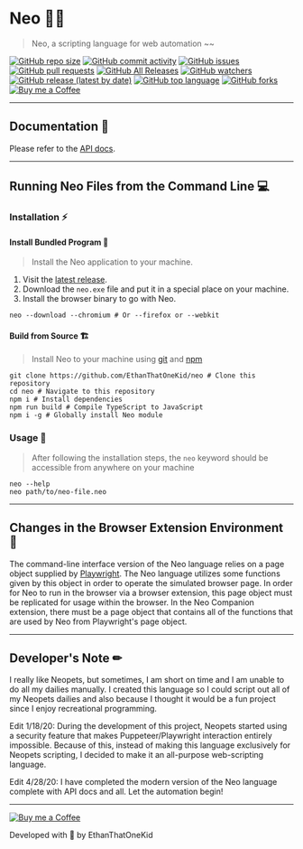 # Neo 🐱‍👤
> Neo, a scripting language for web automation ~~

[![GitHub repo size](https://img.shields.io/github/repo-size/ethanthatonekid/neo)][neo_repo]
[![GitHub commit activity](https://img.shields.io/github/commit-activity/m/ethanthatonekid/neo)][neo_repo]
[![GitHub issues](https://img.shields.io/github/issues/ethanthatonekid/neo)](https://github.com/EthanThatOneKid/neo/issues)
[![GitHub pull requests](https://img.shields.io/github/issues-pr/ethanthatonekid/neo)](https://github.com/EthanThatOneKid/neo/pulls)
[![GitHub All Releases](https://img.shields.io/github/downloads/ethanthatonekid/neo/total)](https://github.com/EthanThatOneKid/neo/releases)
[![GitHub watchers](https://img.shields.io/github/watchers/ethanthatonekid/neo?style=social)](https://github.com/EthanThatOneKid/neo/watchers)
[![GitHub release (latest by date)](https://img.shields.io/github/v/release/ethanthatonekid/neo)][neo_site]
[![GitHub top language](https://img.shields.io/github/languages/top/ethanthatonekid/neo)](https://www.typescriptlang.org/)
[![GitHub forks](https://img.shields.io/github/forks/ethanthatonekid/neo?style=social)](https://github.com/EthanThatOneKid/neo/fork)
[![Buy me a Coffee](https://img.shields.io/badge/buy%20me%20a-coffee-%23FF813F)][bmac]

---

## Documentation 📃
Please refer to the [API docs](docs/API.md).

---

## Running Neo Files from the Command Line 💻
### Installation ⚡

#### Install Bundled Program 🌌
> Install the Neo application to your machine.
1. Visit the [latest release](https://github.com/EthanThatOneKid/neo/releases/latest).
1. Download the `neo.exe` file and put it in a special place on your machine.
1. Install the browser binary to go with Neo.
```shell
neo --download --chromium # Or --firefox or --webkit
```

#### Build from Source 🏗
> Install Neo to your machine using [git](https://git-scm.com/downloads) and [npm](https://nodejs.org/en/)
```shell
git clone https://github.com/EthanThatOneKid/neo # Clone this repository
cd neo # Navigate to this repository
npm i # Install dependencies
npm run build # Compile TypeScript to JavaScript
npm i -g # Globally install Neo module
```

### Usage 🐹
> After following the installation steps, the `neo` keyword should be accessible from anywhere on your machine
```shell
neo --help
neo path/to/neo-file.neo
```

---

## Changes in the Browser Extension Environment 💄
The command-line interface version of the Neo language relies on a page object supplied by [Playwright](https://github.com/microsoft/playwright/blob/master/docs/api.md). The Neo language utilizes some functions given by this object in order to operate the simulated browser page. In order for Neo to run in the browser via a browser extension, this page object must be replicated for usage within the browser. In the Neo Companion extension, there must be a page object that contains all of the functions that are used by Neo from Playwright's page object.

---

## Developer's Note ✏
I really like Neopets, but sometimes, I am short on time and I am unable to do all my dailies manually. I created this language so I could script out all of my Neopets dailies and also because I thought it would be a fun project since I enjoy recreational programming.

Edit 1/18/20: During the development of this project, Neopets started using a security feature that makes Puppeteer/Playwright interaction entirely impossible. Because of this, instead of making this language exclusively for Neopets scripting, I decided to make it an all-purpose web-scripting language.

Edit 4/28/20: I have completed the modern version of the Neo language complete with API docs and all. Let the automation begin!

---

[![Buy me a Coffee](https://img.shields.io/badge/buy%20me%20a-coffee-%23FF813F)][bmac]

Developed with 💖 by EthanThatOneKid

[neo_site]: http://neolang.dev/
[neo_repo]: https://github.com/EthanThatOneKid/neo
[bmac]: http://buymeacoff.ee/etok